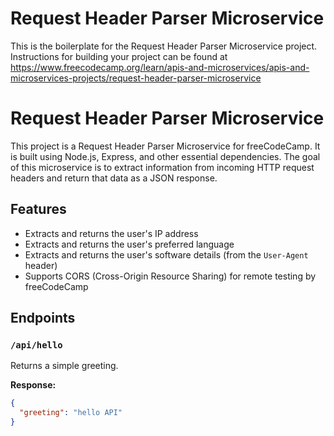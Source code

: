 # Request Header Parser Microservice

This is the boilerplate for the Request Header Parser Microservice project. Instructions for building your project can be found at https://www.freecodecamp.org/learn/apis-and-microservices/apis-and-microservices-projects/request-header-parser-microservice

# Request Header Parser Microservice

This project is a Request Header Parser Microservice for freeCodeCamp. It is built using Node.js, Express, and other essential dependencies. The goal of this microservice is to extract information from incoming HTTP request headers and return that data as a JSON response.

## Features
- Extracts and returns the user's IP address
- Extracts and returns the user's preferred language
- Extracts and returns the user's software details (from the `User-Agent` header)
- Supports CORS (Cross-Origin Resource Sharing) for remote testing by freeCodeCamp

## Endpoints

### `/api/hello`
Returns a simple greeting.

**Response:**

```json
{
  "greeting": "hello API"
}
